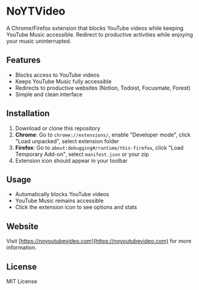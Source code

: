 # NoYTVideo

A Chrome/Firefox extension that blocks YouTube videos while keeping YouTube Music accessible. Redirect to productive activities while enjoying your music uninterrupted.

## Features

- Blocks access to YouTube videos
- Keeps YouTube Music fully accessible
- Redirects to productive websites (Notion, Todoist, Focusmate, Forest)
- Simple and clean interface

## Installation

1. Download or clone this repository
2. **Chrome**: Go to `chrome://extensions/`, enable "Developer mode", click "Load unpacked", select extension folder
3. **Firefox**: Go to `about:debugging#/runtime/this-firefox`, click "Load Temporary Add-on", select `manifest.json` or your zip
4. Extension icon should appear in your toolbar

## Usage

- Automatically blocks YouTube videos
- YouTube Music remains accessible
- Click the extension icon to see options and stats

## Website

Visit [https://noyoutubevideo.com](https://noyoutubevideo.com) for more information.

## License

MIT License
